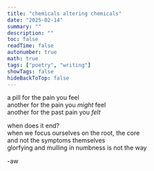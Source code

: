 ```yaml
---
title: "chemicals altering chemicals"
date: "2025-02-14"
summary: ""
description: ""
toc: false
readTime: false
autonumber: true
math: true
tags: ["poetry", "writing"]
showTags: false
hideBackToTop: false
---
```


a pill for the pain you feel  
another for the pain you *might* feel  
another for the past pain you *felt*   
  
when does it end?  
when we focus ourselves on the root, the core  
and not the symptoms themselves  
glorfying and mulling in numbness is not the way
    
-aw
